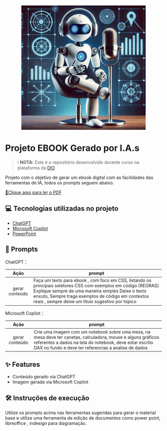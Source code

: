 <p align="center">
<img 
    src="./Assets/capa.png"
    width="400"  
/>
</p>


# **Projeto EBOOK Gerado por I.A.s**


>ℹ️ **NOTA:** Este é o repositório desenvolvido durante curso  na plataforma da [DIO](https://dio.me)

Projeto com o objetivo de gerar um ebook digital com as facilidades das ferramentas de IA, todos os prompts
seguem abaixo.

[📕Clique aqui para ler o PDF](https://github.com/R0d-C/ebook_DIO_DAX/blob/main/Assets/Ebook_Rodrigo_DIO_f.pdf)


## 💻 Tecnologias utilizadas no projeto

- [ChatGPT](https://chat.openai.com/) 
- [Microsoft Copilot](https://copilot.microsoft.com/)
- [PowerPoint](https://www.microsoft.com/en/microsoft-365/powerpoint)


## 🧠 Prompts


ChatGPT：

|   Ação   | prompt                                                                                                                                                                                                                                                                         |
| :------: | ------------------------------------------------------------------------------------------------------------------------------------------------------------------------------------------------------------------------------------------------------------------------------ |
| gerar conteúdo | Faça um texto para ebook , com foco em CSS, listando os principais seletores CSS com exemplos em código {REGRAS} Explique sempre de uma maneira simples Deixe o texto enxuto, Sempre traga exemplos de código em contextos reais , sempre deixe um título sugestivo por tópico |



Microsoft Copilot：

|  Ação  | prompt                                                                                 |
| :------: | -------------------------------------------------------------------------------------- |
| gerar conteúdo | Crie uma imagem com um notebook sobre uma mesa, na mesa deve ter canetas, calculadora, mouse e alguns gráficos referentes a dados na tela do notebook, deve estar escrito DAX no fundo e deve ter referencias a analise de dados |



## ✨ Features

- Conteúdo gerado via ChatGPT
- Imagem gerada via Microsoft Copilot



## 🛠️ Instruções de execução

Utilize os prompts acima nas ferramentas sugeridas para gerar o material base e utilize uma ferramenta de edição de documentos como power point, libreoffice , indesign para diagramação.

